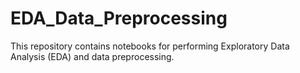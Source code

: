 # EDA_Data_Preprocessing
This repository contains notebooks for performing Exploratory Data Analysis (EDA) and data preprocessing.
